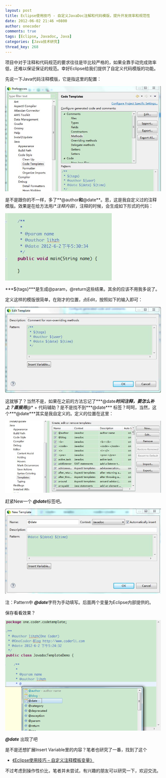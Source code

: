 ```yaml
---
layout: post
title: Eclipse使用技巧 - 自定义JavaDoc注解和代码模版，提升开发效率和规范性
date: 2012-06-02 21:46 +0800
author: onecoder
comments: true
tags: [Eclipse, Javadoc, Java]
categories: [Java技术研究]
thread_key: 268
---
```

项目中对于注释和代码规范的要求往往是毕比较严格的，如果全靠手动完成效率低，还难以保证保证的规范。幸好Eclipse给我们提供了自定义代码模版的功能。

先说一下Java代码注释模版，它是指这里的配置：

![](/images/post/eclipse-javadoc/1codetemplate.jpg)

是不是跟你的不一样，多了**@author**和**@date**。恩，这是我自定义过的注释模版。效果是在给方法用/**注释内容*/，注释的时候，会生成如下形式的代码：

![](/images/post/eclipse-javadoc/2code.jpg)

***${tags}***是生成@param，@return这些结果。其余的应该不用我多说了。

定义这样的模版很简单，在刚才的位置，点Edit，按照如下的输入即可：

![](/images/post/eclipse-javadoc/3javadoctemplate.jpg)

这就够了？当然不是，如果在之前的方法忘记了***@date***时间注释，要怎么补上？直接用**@** + 代码辅助？是不是找不到***@date*** 标签？呵呵，当然，这个***@date***其实是我自定义的。定义的位置在这里：

![](/images/post/eclipse-javadoc/4templates.jpg)

赶紧New一个 ***@date***标签吧。

![](/images/post/eclipse-javadoc/5newdate.jpg)

注：Pattern中 ***@date***字符为手动填写。后面两个变量为Eclipse内部提供的。

保存看看效果？

![](/images/post/eclipse-javadoc/6result.png)

***@date*** 出现了吧

是不是还想扩展Insert Variable里的内容？笔者也研究了一番，找到了这个

- [《Eclipse使用技巧 &ndash; 自定义注释模板变量》](http://www.coderli.com/eclipse-template-variable/)

不过考虑到操作性价比，笔者并未尝试，有兴趣的朋友可以研究一下，欢迎交流。